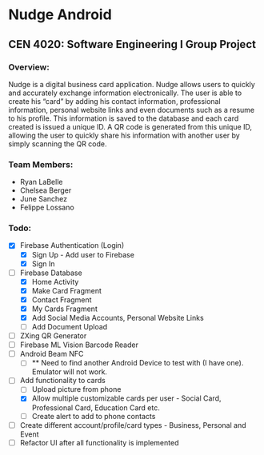 # Nudge Android  #
## CEN 4020: Software Engineering I Group Project #

### Overview: #
Nudge is a digital business card application. Nudge allows users to quickly and accurately exchange information electronically. The user is able to create his “card” by adding his contact information, professional information, personal website links and even documents such as a resume to his profile. This information is saved to the database and each card created is issued a unique ID. A QR code is generated from this unique ID, allowing the user to quickly share his information with another user by simply scanning the QR code.

### Team Members: #
- Ryan LaBelle 
- Chelsea Berger
- June Sanchez 
- Felippe Lossano

### Todo: #
- [X] Firebase Authentication (Login)
    - [X] Sign Up - Add user to Firebase
    - [X] Sign In
- [ ] Firebase Database
    - [X] Home Activity
    - [X] Make Card Fragment
    - [X] Contact Fragment
    - [X] My Cards Fragment 
    - [X] Add Social Media Accounts, Personal Website Links
    - [ ] Add Document Upload
- [ ] ZXing QR Generator
- [ ] Firebase ML Vision Barcode Reader
- [ ] Android Beam NFC
    - [ ] ** Need to find another Android Device to test with (I have one). Emulator will not work. 
- [ ] Add functionality to cards
    - [ ] Upload picture from phone
    - [X] Allow multiple customizable cards per user - Social Card, Professional Card, Education Card etc.
    - [ ] Create alert to add to phone contacts 
- [ ] Create different account/profile/card types - Business, Personal and Event   
- [ ] Refactor UI after all functionality is implemented 
